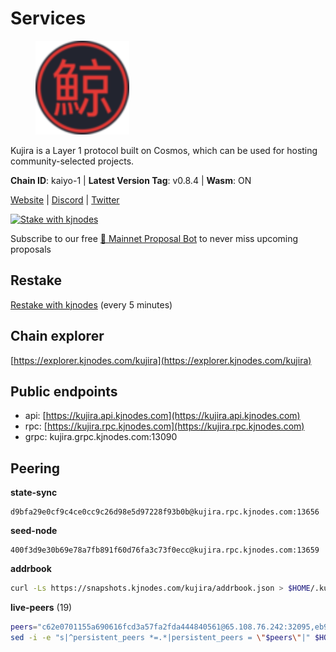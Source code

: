 # Services

<figure><img src="https://raw.githubusercontent.com/kj89/cosmos-images/main/logos/kujira.png" width="150" alt=""><figcaption></figcaption></figure>

Kujira is a Layer 1 protocol built on Cosmos, which can be used for  hosting community-selected projects.

**Chain ID**: kaiyo-1 | **Latest Version Tag**: v0.8.4 | **Wasm**: ON

[Website](https://kujira.app) | [Discord](https://discord.gg/teamkujira) | [Twitter](https://twitter.com/TeamKujira)

[![Stake with kjnodes](https://i.ibb.co/cr44Q8j/button-stake-with-kjnodes.png)](https://restake.app/kujira/kujiravaloper1tnuqj73jfn3724lqz34c27tuv80nv336sadqym)

Subscribe to our free [🤖 Mainnet Proposal Bot](https://t.me/kjnodes_proposal_bot) to never miss upcoming proposals

## Restake

[Restake with kjnodes](https://restake.app/kujira/kujiravaloper1tnuqj73jfn3724lqz34c27tuv80nv336sadqym) (every 5 minutes)
## Chain explorer
[https://explorer.kjnodes.com/kujira](https://explorer.kjnodes.com/kujira)

## Public endpoints

* api: [https://kujira.api.kjnodes.com](https://kujira.api.kjnodes.com)
* rpc: [https://kujira.rpc.kjnodes.com](https://kujira.rpc.kjnodes.com)
* grpc: kujira.grpc.kjnodes.com:13090

## Peering

**state-sync**

```text
d9bfa29e0cf9c4ce0cc9c26d98e5d97228f93b0b@kujira.rpc.kjnodes.com:13656
```

**seed-node**

```text
400f3d9e30b69e78a7fb891f60d76fa3c73f0ecc@kujira.rpc.kjnodes.com:13659
```

**addrbook**
```bash
curl -Ls https://snapshots.kjnodes.com/kujira/addrbook.json > $HOME/.kujira/config/addrbook.json
```

**live-peers** (19)
```bash
peers="c62e0701155a690616fcd3a57fa2fda444840561@65.108.76.242:32095,eb9742d81b436b95e324816794229a9efdaf8ea8@142.132.155.170:26656,3a7733d4b670a672db326bd6e5f8ae37e14a3dbd@138.201.226.227:26656,471518432477e31ea348af246c0b54095d41352c@88.198.131.126:26656,c55d35ef908b74c2ddec2f47dbdb4032d7dfbcd4@23.88.69.22:27266,66c551ebcb68fe343c7e2720593dc47426813a68@93.189.30.101:26656,a7e7864f241db457f38d8e5b5b3c3de989dea2fe@66.94.126.62:26656,d3427d444b6909529d73025fe32a73dfea7b90d1@148.251.85.115:26656,0c2e37714b7922b160bce8579eeb444e59802efa@65.108.198.118:11856,ff7a1787ea93a49ece2ee92f601a4c52951278c4@185.119.118.112:2000,4db916788d45d5454cfe7a68ca02c56996ee6b96@194.163.151.124:26656,6f3129d01218b939511cccf7e0318bfe872d97c4@65.109.33.181:26656,8d59c2958dfb2f852b201cbaa60743c771ce338b@147.135.45.32:26656,6cf8b25d99bacca213c1d762e8d9ea21636fea41@178.211.139.222:26656,9dc8a19299064e8d5a414a1fc25dd0d12d9871c8@138.201.16.240:30095,da2673cf09dc2c124947827f4cf5e7c17114d504@142.132.202.98:26656,d2247f7b919f0781c90ee61958d7044665a22d38@169.155.169.182:26656,129771a48f43b83c6144c7d282ad1da62434cc07@15.204.197.12:26656,d9bfa29e0cf9c4ce0cc9c26d98e5d97228f93b0b@65.109.88.38:13656"
sed -i -e "s|^persistent_peers *=.*|persistent_peers = \"$peers\"|" $HOME/.kujira/config/config.toml
```
